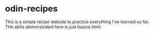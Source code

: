 # odin-recipes
This is a simple recipe website to practice everything I've learned so far. THe skills demonstrated here is just basice html.